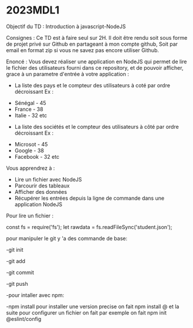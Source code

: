 # 2023MDL1

Objectif du TD : Introduction à javascript-NodeJS

Consignes :
Ce TD est à faire seul sur 2H. 
Il doit être rendu soit sous forme de projet privé sur Github en partageant à mon compte github, 
Soit par email en format zip si vous ne savez pas encore utiliser Github.

Enoncé : 
Vous devez réaliser une application en NodeJS qui permet de lire le fichier des utilisateurs fourni dans ce repository, et de pouvoir afficher, grace à un parametre d'entrée à votre application : 
- La liste des pays et le compteur des utilisateurs à coté par ordre décroissant
Ex : 
* Sénégal - 45
* France - 38
* Italie - 32
etc

- La liste des sociétés et le compteur des utilisateurs à côté par ordre décroissant
Ex : 
* Microsot - 45
* Google - 38
* Facebook - 32
etc

Vous apprendrez à :
- Lire un fichier avec NodeJS
- Parcourir des tableaux
- Afficher des données
- Récupérer les entrées depuis la ligne de commande dans une application NodeJS


Pour lire un fichier :

const fs = require('fs');
let rawdata = fs.readFileSync('student.json');

pour manipuler le git y 'a des commande de base:

-git init

-git add

-git commit 

-git push

-pour intaller avec npm:

-npm install
pour installer une version precise on fait npm install @ et la suite
pour configurer un fichier on fait par exemple on fait npm init @eslint/config 
